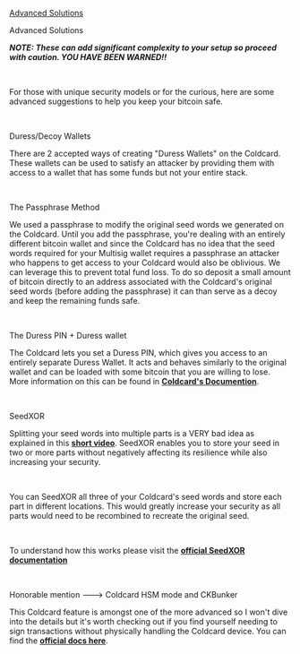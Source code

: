 [Advanced Solutions](#advanced-solutions)

<p class="text-lg pb-4 font-semibold">Advanced Solutions</p>

***NOTE: These can add significant complexity to your setup so proceed with caution. YOU HAVE BEEN WARNED!!*** 

<br>

For those with unique security models or for the curious, here are some advanced suggestions to help you keep your bitcoin safe.

<br>

<p class="text-lg pb-4 font-semibold">Duress/Decoy Wallets</p>

There are 2 accepted ways of creating "Duress Wallets" on the Coldcard. These wallets can be used to
satisfy an attacker by providing them with access to a wallet that has some funds but not 
your entire stack. 

<br>

<p class="text-lg pb-2 font-semibold">The Passphrase Method</p>

We used a passphrase to modify the original seed words we generated on the Coldcard.
Until you add the passphrase, you're dealing with an entirely different bitcoin wallet
and since the Coldcard has no idea that the seed words required for your Multisig wallet requires a passphrase
an attacker who happens to get access to your Coldcard would also be oblivious. We can leverage this 
to prevent total fund loss. To do so deposit a small amount of bitcoin directly to an address 
associated with the Coldcard's original seed words (before adding the passphrase) 
it can than serve as a decoy and keep the remaining funds safe.

<br>

<p class="text-lg pb-2 font-semibold">The Duress PIN + Duress wallet</p>

The Coldcard lets you set a Duress PIN, which gives you access to an entirely separate Duress Wallet.
It acts and behaves similarly to the original wallet and can be loaded with some bitcoin that you
are willing to lose. More information on this can be found in **<a class="text-[#8cb4ff] underline-offset-auto font-semibold" href="https://coldcard.com/docs/settings/#duress-pin">Coldcard's Documention<a>**.

<br>

<p class="text-lg pb-2 font-semibold">SeedXOR</p>

Splitting your seed words into multiple parts is a VERY bad idea as explained in this **<a class="text-[#8cb4ff] underline-offset-auto font-semibold" href="https://www.youtube.com/watch?v=p5nSibpfHYE&t=3s">short video<a>**.
 SeedXOR enables you to store your seed in two or more parts without negatively affecting its resilience while also increasing your security. 

<br>

You can SeedXOR all three of your Coldcard's seed words and store each part in different locations. This would greatly increase your security
as all parts would need to be recombined to recreate the original seed.

<br>

To understand how this works please visit the **<a class="text-[#8cb4ff] underline-offset-auto font-semibold" href="https://seedxor.com/">official SeedXOR documentation<a>**

<br>

<p class="text-lg pb-2 font-semibold">Honorable mention ---> Coldcard HSM mode and CKBunker</p>

This Coldcard feature is amongst one of the more advanced so I won't dive into the details but it's worth checking out
if you find yourself needing to sign transactions without physically handling the Coldcard device. You can find the
**<a class="text-[#8cb4ff] underline-offset-auto font-semibold" href="https://coldcard.com/docs/hsm/">official docs here<a>**.





